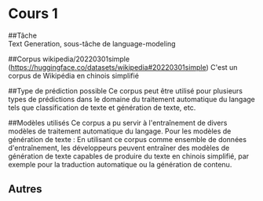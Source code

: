 # Cours 1
##Tâche  
Text Generation, sous-tâche de language-modeling

##Corpus 
wikipedia/20220301simple (https://huggingface.co/datasets/wikipedia#20220301simple)
C'est un corpus de Wikipédia en chinois simplifié

##Type de prédiction possible 
Ce corpus peut être utilisé pour plusieurs types de prédictions dans le domaine du traitement automatique du langage tels que classification de texte et génération de texte, etc.

##Modèles utilisés 
Ce corpus a pu servir à l'entraînement de divers modèles de traitement automatique du langage. Pour les modèles de génération de texte : En utilisant ce corpus comme ensemble de données d'entraînement, les développeurs peuvent entraîner des modèles de génération de texte capables de produire du texte en chinois simplifié, par exemple pour la traduction automatique ou la génération de contenu.

## Autres
